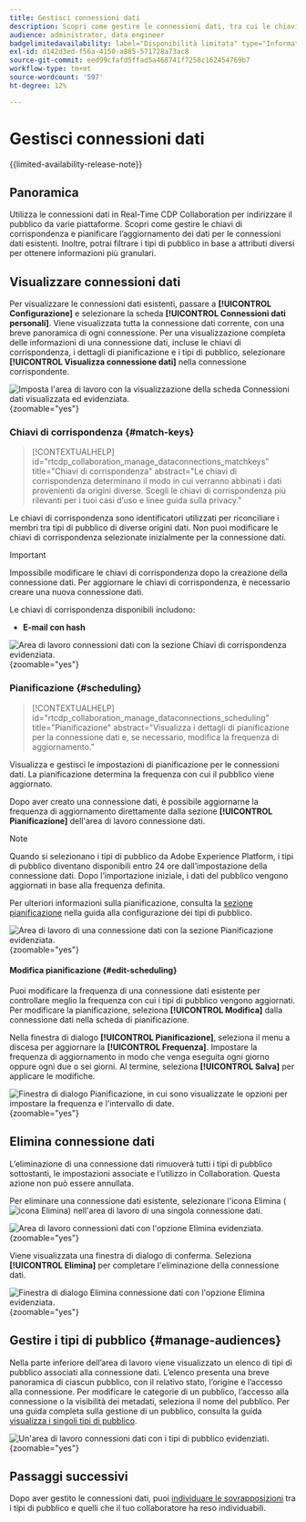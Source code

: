 ```yaml
---
title: Gestisci connessioni dati
description: Scopri come gestire le connessioni dati, tra cui le chiavi di corrispondenza, la pianificazione, i casi d’uso e il filtro del pubblico in Real-Time CDP Collaboration
audience: administrator, data engineer
badgelimitedavailability: label="Disponibilità limitata" type="Informative" url="https://helpx.adobe.com/it/legal/product-descriptions/real-time-customer-data-platform-collaboration.html newtab=true"
exl-id: d142d3ed-f56a-4150-a885-571728a73ac8
source-git-commit: eed99cfafd5ffad5a468741f7258c162454769b7
workflow-type: tm+mt
source-wordcount: '597'
ht-degree: 12%

---
```


# Gestisci connessioni dati

{{limited-availability-release-note}}

## Panoramica

Utilizza le connessioni dati in Real-Time CDP Collaboration per indirizzare il pubblico da varie piattaforme. Scopri come gestire le chiavi di corrispondenza e pianificare l’aggiornamento dei dati per le connessioni dati esistenti. Inoltre, potrai filtrare i tipi di pubblico in base a attributi diversi per ottenere informazioni più granulari.

## Visualizzare connessioni dati

Per visualizzare le connessioni dati esistenti, passare a **[!UICONTROL Configurazione]** e selezionare la scheda **[!UICONTROL Connessioni dati personali]**. Viene visualizzata tutta la connessione dati corrente, con una breve panoramica di ogni connessione. Per una visualizzazione completa delle informazioni di una connessione dati, incluse le chiavi di corrispondenza, i dettagli di pianificazione e i tipi di pubblico, selezionare **[!UICONTROL Visualizza connessione dati]** nella connessione corrispondente.

![Imposta l&#39;area di lavoro con la visualizzazione della scheda Connessioni dati visualizzata ed evidenziata.](/help/assets/setup/manage-data-connection/my-data-connections.png){zoomable="yes"}

### Chiavi di corrispondenza {#match-keys}

>[!CONTEXTUALHELP]
>id="rtcdp_collaboration_manage_dataconnections_matchkeys"
>title="Chiavi di corrispondenza"
>abstract="Le chiavi di corrispondenza determinano il modo in cui verranno abbinati i dati provenienti da origini diverse. Scegli le chiavi di corrispondenza più rilevanti per i tuoi casi d’uso e linee guida sulla privacy."

Le chiavi di corrispondenza sono identificatori utilizzati per riconciliare i membri tra tipi di pubblico di diverse origini dati. Non puoi modificare le chiavi di corrispondenza selezionate inizialmente per la connessione dati.

>[!IMPORTANT]
> 
>Impossibile modificare le chiavi di corrispondenza dopo la creazione della connessione dati. Per aggiornare le chiavi di corrispondenza, è necessario creare una nuova connessione dati.

Le chiavi di corrispondenza disponibili includono:

- **E-mail con hash**

![Area di lavoro connessioni dati con la sezione Chiavi di corrispondenza evidenziata.](/help/assets/setup/manage-data-connection/view-data-connection-match-keys.png){zoomable="yes"}

### Pianificazione {#scheduling}

>[!CONTEXTUALHELP]
>id="rtcdp_collaboration_manage_dataconnections_scheduling"
>title="Pianificazione"
>abstract="Visualizza i dettagli di pianificazione per la connessione dati e, se necessario, modifica la frequenza di aggiornamento."

Visualizza e gestisci le impostazioni di pianificazione per le connessioni dati. La pianificazione determina la frequenza con cui il pubblico viene aggiornato.

Dopo aver creato una connessione dati, è possibile aggiornarne la frequenza di aggiornamento direttamente dalla sezione **[!UICONTROL Pianificazione]** dell&#39;area di lavoro connessione dati.

>[!NOTE]
>
>Quando si selezionano i tipi di pubblico da Adobe Experience Platform, i tipi di pubblico diventano disponibili entro 24 ore dall’impostazione della connessione dati. Dopo l’importazione iniziale, i dati del pubblico vengono aggiornati in base alla frequenza definita.

Per ulteriori informazioni sulla pianificazione, consulta la [sezione pianificazione](/help/guide/setup/onboard-audiences.md#schedule) nella guida alla configurazione dei tipi di pubblico.

![Area di lavoro di una connessione dati con la sezione Pianificazione evidenziata.](/help/assets/setup/manage-data-connection/view-data-connection-scheduling.png){zoomable="yes"}

#### Modifica pianificazione {#edit-scheduling}

Puoi modificare la frequenza di una connessione dati esistente per controllare meglio la frequenza con cui i tipi di pubblico vengono aggiornati. Per modificare la pianificazione, seleziona **[!UICONTROL Modifica]** dalla connessione dati nella scheda di pianificazione.

Nella finestra di dialogo **[!UICONTROL Pianificazione]**, seleziona il menu a discesa per aggiornare la **[!UICONTROL Frequenza]**. Impostare la frequenza di aggiornamento in modo che venga eseguita ogni giorno oppure ogni due o sei giorni. Al termine, seleziona **[!UICONTROL Salva]** per applicare le modifiche.

![Finestra di dialogo Pianificazione, in cui sono visualizzate le opzioni per impostare la frequenza e l&#39;intervallo di date.](../../assets/setup/manage-data-connection/scheduling-dialog.png){zoomable="yes"}

## Elimina connessione dati

L’eliminazione di una connessione dati rimuoverà tutti i tipi di pubblico sottostanti, le impostazioni associate e l’utilizzo in Collaboration. Questa azione non può essere annullata.

Per eliminare una connessione dati esistente, selezionare l&#39;icona Elimina (![icona Elimina](/help/assets/common/delete.svg)) nell&#39;area di lavoro di una singola connessione dati.

![Area di lavoro connessioni dati con l&#39;opzione Elimina evidenziata.](/help/assets/setup/manage-data-connection/delete-data-connection.png){zoomable="yes"}

Viene visualizzata una finestra di dialogo di conferma. Seleziona **[!UICONTROL Elimina]** per completare l&#39;eliminazione della connessione dati.

![Finestra di dialogo Elimina connessione dati con l&#39;opzione Elimina evidenziata.](/help/assets/setup/manage-data-connection/delete-data-connection-confirm.png){zoomable="yes"}

## Gestire i tipi di pubblico {#manage-audiences}

Nella parte inferiore dell’area di lavoro viene visualizzato un elenco di tipi di pubblico associati alla connessione dati. L’elenco presenta una breve panoramica di ciascun pubblico, con il relativo stato, l’origine e l’accesso alla connessione. Per modificare le categorie di un pubblico, l’accesso alla connessione o la visibilità dei metadati, seleziona il nome del pubblico. Per una guida completa sulla gestione di un pubblico, consulta la guida [visualizza i singoli tipi di pubblico](./onboard-audiences.md#view-individual-audiences).

![Un&#39;area di lavoro connessioni dati con i tipi di pubblico evidenziati.](/help/assets/setup/manage-data-connection/view-data-connection-manage-audiences.png){zoomable="yes"}

## Passaggi successivi

Dopo aver gestito le connessioni dati, puoi [individuare le sovrapposizioni](/help/guide/collaborate/discover.md) tra i tipi di pubblico e quelli che il tuo collaboratore ha reso individuabili.
